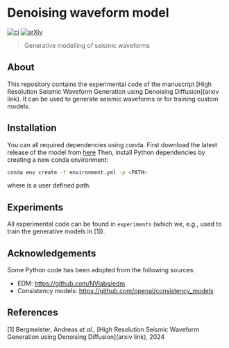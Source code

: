 # Denoising waveform model

[![ci](https://github.com/highfem/denoising-waveform-model/actions/workflows/ci.yaml/badge.svg)](https://github.com/highfem/denoising-waveform-model/actions/workflows/ci.yaml)
[![arXiv](https://img.shields.io/badge/arXiv-2311.00474-b31b1b.svg)](https://arxiv.org/abs/2311.00474)

> Generative modelling of seismic waveforms

## About

This repository contains the experimental code of the manuscript [High Resolution Seismic Waveform Generation using Denoising Diffusion](arxiv link).
It can be used to generate seismic waveforms or for training custom models.

## Installation

You can all required dependencies using conda. First download the latest release of the model from [here](ttps://github.com/highfem/denoising-waveform-model/releases)
Then, install Python dependencies by creating a new conda environment:

```bash
conda env create -f environment.yml -p <PATH>
```

where <PATH> is a user defined path.

## Experiments

All experimental code can be found in `experiments` (which we, e.g., used to train the generative models in [1]).

## Acknowledgements

Some Python code has been adopted from the following sources:

- EDM: https://github.com/NVlabs/edm
- Consistency models: https://github.com/openai/consistency_models

## References

[1] Bergmeister, Andreas *et al.*, [High Resolution Seismic Waveform Generation using Denoising Diffusion](arxiv link), 2024
